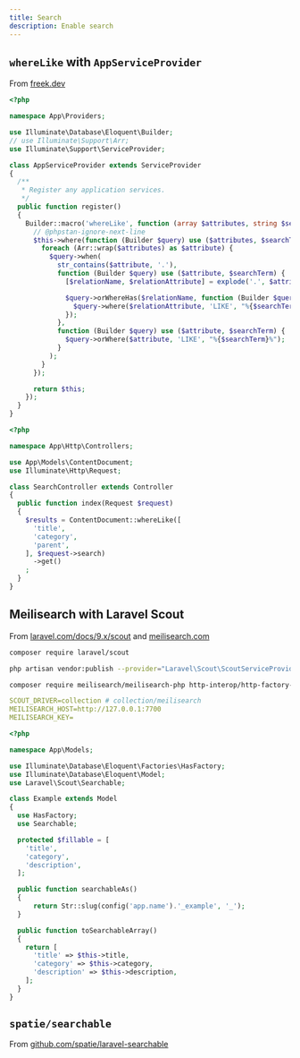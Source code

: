 ```yaml
---
title: Search
description: Enable search
---
```


## `whereLike` with `AppServiceProvider`

From [freek.dev](https://freek.dev/1182-searching-models-using-a-where-like-query-in-laravel)

```php title="app/Providers/AppServiceProvider.php"
<?php

namespace App\Providers;

use Illuminate\Database\Eloquent\Builder;
// use Illuminate\Support\Arr;
use Illuminate\Support\ServiceProvider;

class AppServiceProvider extends ServiceProvider
{
  /**
   * Register any application services.
   */
  public function register()
  {
    Builder::macro('whereLike', function (array $attributes, string $searchTerm) {
      // @phpstan-ignore-next-line
      $this->where(function (Builder $query) use ($attributes, $searchTerm) {
        foreach (Arr::wrap($attributes) as $attribute) {
          $query->when(
            str_contains($attribute, '.'),
            function (Builder $query) use ($attribute, $searchTerm) {
              [$relationName, $relationAttribute] = explode('.', $attribute);

              $query->orWhereHas($relationName, function (Builder $query) use ($relationAttribute, $searchTerm) {
                $query->where($relationAttribute, 'LIKE', "%{$searchTerm}%");
              });
            },
            function (Builder $query) use ($attribute, $searchTerm) {
              $query->orWhere($attribute, 'LIKE', "%{$searchTerm}%");
            }
          );
        }
      });

      return $this;
    });
  }
}
```

```php title="app/Http/Controllers/SearchController.php"
<?php

namespace App\Http\Controllers;

use App\Models\ContentDocument;
use Illuminate\Http\Request;

class SearchController extends Controller
{
  public function index(Request $request)
  {
    $results = ContentDocument::whereLike([
      'title',
      'category',
      'parent',
    ], $request->search)
      ->get()
    ;
  }
}
```

## Meilisearch with Laravel Scout

From [laravel.com/docs/9.x/scout](https://laravel.com/docs/9.x/scout) and [meilisearch.com](https://www.meilisearch.com)

```sh
composer require laravel/scout
```

```sh
php artisan vendor:publish --provider="Laravel\Scout\ScoutServiceProvider"
```

```sh
composer require meilisearch/meilisearch-php http-interop/http-factory-guzzle
```

```yaml [.env]
SCOUT_DRIVER=collection # collection/meilisearch
MEILISEARCH_HOST=http://127.0.0.1:7700
MEILISEARCH_KEY=
```

```php title="app/Models/Example.php"
<?php

namespace App\Models;

use Illuminate\Database\Eloquent\Factories\HasFactory;
use Illuminate\Database\Eloquent\Model;
use Laravel\Scout\Searchable;

class Example extends Model
{
  use HasFactory;
  use Searchable;

  protected $fillable = [
    'title',
    'category',
    'description',
  ];

  public function searchableAs()
  {
      return Str::slug(config('app.name').'_example', '_');
  }

  public function toSearchableArray()
  {
    return [
      'title' => $this->title,
      'category' => $this->category,
      'description' => $this->description,
    ];
  }
}
```

## `spatie/searchable`

From [github.com/spatie/laravel-searchable](https://github.com/spatie/laravel-searchable)
